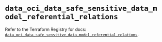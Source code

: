 # `data_oci_data_safe_sensitive_data_model_referential_relations`

Refer to the Terraform Registry for docs: [`data_oci_data_safe_sensitive_data_model_referential_relations`](https://registry.terraform.io/providers/hashicorp/oci/7.19.0/docs/data-sources/data_safe_sensitive_data_model_referential_relations).

